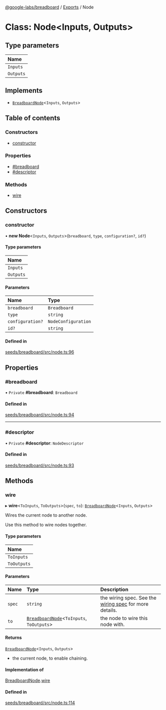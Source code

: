 [@google-labs/breadboard](../README.md) / [Exports](../modules.md) / Node

# Class: Node<Inputs, Outputs\>

## Type parameters

| Name |
| :------ |
| `Inputs` |
| `Outputs` |

## Implements

- [`BreadboardNode`](../interfaces/BreadboardNode.md)<`Inputs`, `Outputs`\>

## Table of contents

### Constructors

- [constructor](Node.md#constructor)

### Properties

- [#breadboard](Node.md##breadboard)
- [#descriptor](Node.md##descriptor)

### Methods

- [wire](Node.md#wire)

## Constructors

### constructor

• **new Node**<`Inputs`, `Outputs`\>(`breadboard`, `type`, `configuration?`, `id?`)

#### Type parameters

| Name |
| :------ |
| `Inputs` |
| `Outputs` |

#### Parameters

| Name | Type |
| :------ | :------ |
| `breadboard` | `Breadboard` |
| `type` | `string` |
| `configuration?` | `NodeConfiguration` |
| `id?` | `string` |

#### Defined in

[seeds/breadboard/src/node.ts:96](https://github.com/Chizobaonorh/labs-prototypes/blob/66eed2a/seeds/breadboard/src/node.ts#L96)

## Properties

### #breadboard

• `Private` **#breadboard**: `Breadboard`

#### Defined in

[seeds/breadboard/src/node.ts:94](https://github.com/Chizobaonorh/labs-prototypes/blob/66eed2a/seeds/breadboard/src/node.ts#L94)

___

### #descriptor

• `Private` **#descriptor**: `NodeDescriptor`

#### Defined in

[seeds/breadboard/src/node.ts:93](https://github.com/Chizobaonorh/labs-prototypes/blob/66eed2a/seeds/breadboard/src/node.ts#L93)

## Methods

### wire

▸ **wire**<`ToInputs`, `ToOutputs`\>(`spec`, `to`): [`BreadboardNode`](../interfaces/BreadboardNode.md)<`Inputs`, `Outputs`\>

Wires the current node to another node.

Use this method to wire nodes together.

#### Type parameters

| Name |
| :------ |
| `ToInputs` |
| `ToOutputs` |

#### Parameters

| Name | Type | Description |
| :------ | :------ | :------ |
| `spec` | `string` | the wiring spec. See the [wiring spec](https://github.com/google/labs-prototypes/blob/main/seeds/breadboard/docs/wires.md) for more details. |
| `to` | [`BreadboardNode`](../interfaces/BreadboardNode.md)<`ToInputs`, `ToOutputs`\> | the node to wire this node with. |

#### Returns

[`BreadboardNode`](../interfaces/BreadboardNode.md)<`Inputs`, `Outputs`\>

- the current node, to enable chaining.

#### Implementation of

[BreadboardNode](../interfaces/BreadboardNode.md).[wire](../interfaces/BreadboardNode.md#wire)

#### Defined in

[seeds/breadboard/src/node.ts:114](https://github.com/Chizobaonorh/labs-prototypes/blob/66eed2a/seeds/breadboard/src/node.ts#L114)
